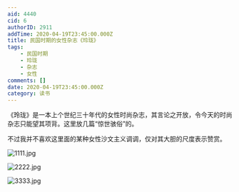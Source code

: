 ```yaml
---
aid: 4440
cid: 6
authorID: 2911
addTime: 2020-04-19T23:45:00.000Z
title: 民国时期的女性杂志《玲珑》
tags:
    - 民国时期
    - 玲珑
    - 杂志
    - 女性
comments: []
date: 2020-04-19T23:45:00.000Z
category: 读书
---
```


《玲珑》是一本上个世纪三十年代的女性时尚杂志，其言论之开放，令今天的时尚杂志只能望其项背。这里放几篇“惊世骇俗”的。

不过我并不喜欢这里面的某种女性沙文主义调调，仅对其大胆的尺度表示赞赏。

![1111.jpg](https://i.loli.net/2020/04/20/dmlHJPT6iZ2kVfw.jpg)

![2222.jpg](https://i.loli.net/2020/04/20/LaTJUwNtzXkEvQf.jpg)

![3333.jpg](https://i.loli.net/2020/04/20/DHCgSF7QixmZ9KW.jpg)
